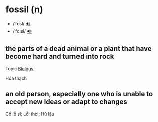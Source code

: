 # fossil (n)

- /ˈfɒsl/ [🔊](https://www.oxfordlearnersdictionaries.com/media/english/uk_pron/f/fos/fossi/fossil__gb_1.mp3)
- /ˈfɑːsl/ [🔊](https://www.oxfordlearnersdictionaries.com/media/english/us_pron/f/fos/fossi/fossil__us_1.mp3)

## the parts of a dead animal or a plant that have become hard and turned into rock

Topic [Biology](../topics/biology.md#biology)

Hóa thạch

## an old person, especially one who is unable to accept new ideas or adapt to changes

Cổ lỗ sĩ; Lỗi thời; Hủ lậu
